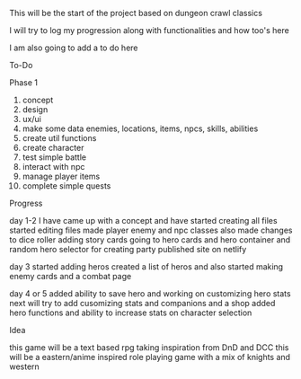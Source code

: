 This will be the start of the project based on dungeon crawl classics

I will try to log my progression along with functionalities and how too's here

I am also going to add a to do here

To-Do

Phase 1
1. concept
2. design
3. ux/ui
4. make some data enemies, locations, items, npcs, skills, abilities
5. create util functions
6. create character
7. test simple battle
8. interact with npc
9. manage player items
10. complete simple quests

Progress

day 1-2
I have came up with a concept and have started creating all files
started editing files made player enemy and npc classes also made changes to dice roller
adding story cards going to hero cards and hero container and random hero selector for creating party
published site on netlify

day 3
started adding heros created a list of heros and also started making enemy cards and a combat page

day 4 or 5
added ability to save hero and working on customizing hero stats next will try to add cusomizing stats and companions and a shop
added hero functions and ability to increase stats on character selection

Idea

this game will be a text based rpg taking inspiration from DnD and DCC
this will be a eastern/anime inspired role playing game with a mix of knights and western